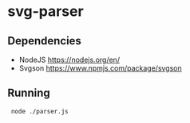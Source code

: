 # svg-parser

Dependencies
--
- NodeJS https://nodejs.org/en/
- Svgson https://www.npmjs.com/package/svgson

Running
--
     node ./parser.js
